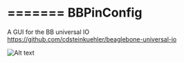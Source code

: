 =======
BBPinConfig
===========

A GUI for the BB universal IO
https://github.com/cdsteinkuehler/beaglebone-universal-io

![Alt text](/doc/snapshot.png "The editor")